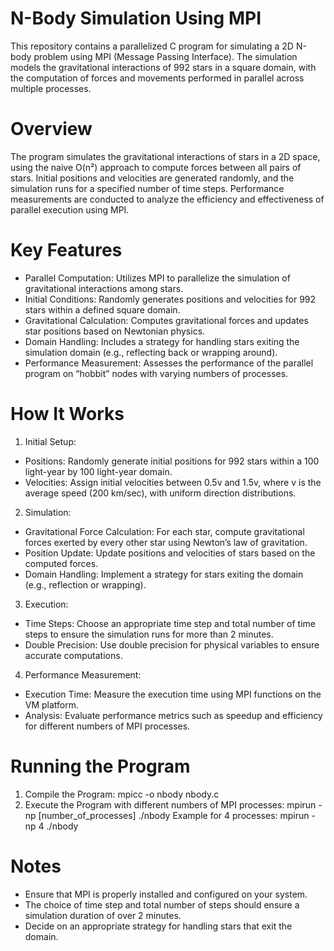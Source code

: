 # N-Body Simulation Using MPI
This repository contains a parallelized C program for simulating a 2D N-body problem using MPI (Message Passing Interface). The simulation models the gravitational interactions of 992 stars in a square domain, with the computation of forces and movements performed in parallel across multiple processes.

# Overview
The program simulates the gravitational interactions of stars in a 2D space, using the naive O(n²) approach to compute forces between all pairs of stars. Initial positions and velocities are generated randomly, and the simulation runs for a specified number of time steps. Performance measurements are conducted to analyze the efficiency and effectiveness of parallel execution using MPI.

# Key Features
* Parallel Computation: Utilizes MPI to parallelize the simulation of gravitational interactions among stars.
* Initial Conditions: Randomly generates positions and velocities for 992 stars within a defined square domain.
* Gravitational Calculation: Computes gravitational forces and updates star positions based on Newtonian physics.
* Domain Handling: Includes a strategy for handling stars exiting the simulation domain (e.g., reflecting back or wrapping around).
* Performance Measurement: Assesses the performance of the parallel program on “hobbit” nodes with varying numbers of processes.

# How It Works
1) Initial Setup:
* Positions: Randomly generate initial positions for 992 stars within a 100 light-year by 100 light-year domain.
* Velocities: Assign initial velocities between 0.5v and 1.5v, where v is the average speed (200 km/sec), with uniform direction distributions.
2) Simulation:
* Gravitational Force Calculation: For each star, compute gravitational forces exerted by every other star using Newton’s law of gravitation.
* Position Update: Update positions and velocities of stars based on the computed forces.
* Domain Handling: Implement a strategy for stars exiting the domain (e.g., reflection or wrapping).
3) Execution:
* Time Steps: Choose an appropriate time step and total number of time steps to ensure the simulation runs for more than 2 minutes.
* Double Precision: Use double precision for physical variables to ensure accurate computations.
4) Performance Measurement:
* Execution Time: Measure the execution time using MPI functions on the VM platform.
* Analysis: Evaluate performance metrics such as speedup and efficiency for different numbers of MPI processes.

# Running the Program
1) Compile the Program:
mpicc -o nbody nbody.c
2) Execute the Program with different numbers of MPI processes:
mpirun -np [number_of_processes] ./nbody
Example for 4 processes:
mpirun -np 4 ./nbody

# Notes
* Ensure that MPI is properly installed and configured on your system.
* The choice of time step and total number of steps should ensure a simulation duration of over 2 minutes.
* Decide on an appropriate strategy for handling stars that exit the domain.
